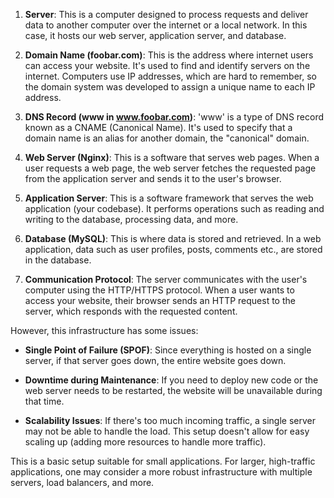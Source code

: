 1. **Server**: This is a computer designed to process requests and deliver data to another computer over the internet or a local network. In this case, it hosts our web server, application server, and database.

2. **Domain Name (foobar.com)**: This is the address where internet users can access your website. It's used to find and identify servers on the internet. Computers use IP addresses, which are hard to remember, so the domain system was developed to assign a unique name to each IP address.

3. **DNS Record (www in www.foobar.com)**: 'www' is a type of DNS record known as a CNAME (Canonical Name). It's used to specify that a domain name is an alias for another domain, the "canonical" domain.

4. **Web Server (Nginx)**: This is a software that serves web pages. When a user requests a web page, the web server fetches the requested page from the application server and sends it to the user's browser.

5. **Application Server**: This is a software framework that serves the web application (your codebase). It performs operations such as reading and writing to the database, processing data, and more.

6. **Database (MySQL)**: This is where data is stored and retrieved. In a web application, data such as user profiles, posts, comments etc., are stored in the database.

7. **Communication Protocol**: The server communicates with the user's computer using the HTTP/HTTPS protocol. When a user wants to access your website, their browser sends an HTTP request to the server, which responds with the requested content.

However, this infrastructure has some issues:

- **Single Point of Failure (SPOF)**: Since everything is hosted on a single server, if that server goes down, the entire website goes down.

- **Downtime during Maintenance**: If you need to deploy new code or the web server needs to be restarted, the website will be unavailable during that time.

- **Scalability Issues**: If there's too much incoming traffic, a single server may not be able to handle the load. This setup doesn't allow for easy scaling up (adding more resources to handle more traffic).

This is a basic setup suitable for small applications. For larger, high-traffic applications, one may consider a more robust infrastructure with multiple servers, load balancers, and more.
